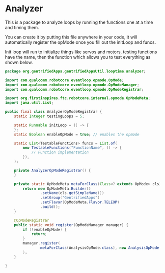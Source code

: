 # Analyzer

This is a package to analyze loops by running the functions one at a time and timing them.

You can create it by putting this file anywhere in your code, it will automatically register the opMode once you fill out the initLoop and funcs.

Init loop will run to initialize things like servos and motors, testing functions have the name, then the function which allows you to test everything as shown below.

```java
package org.gentrifiedApps.gentrifiedAppsUtil.looptime.analyzer;

import com.qualcomm.robotcore.eventloop.opmode.OpMode;
import com.qualcomm.robotcore.eventloop.opmode.OpModeManager;
import com.qualcomm.robotcore.eventloop.opmode.OpModeRegistrar;

import org.firstinspires.ftc.robotcore.internal.opmode.OpModeMeta;
import java.util.List;

public final class AnalyzerOpModeRegistrar {
    static Integer testingLoops = 5; 

    static Runnable initLoop = () -> {
    };
    static Boolean enableOpMode = true; // enables the opmode

    static List<TestableFunctions> funcs = List.of(
        new TestableFunctions("FunctionName", () -> {
            // Function implementation
        }),
    );

    private AnalyzerOpModeRegistrar() {
    }

    private static OpModeMeta metaForClass(Class<? extends OpMode> cls) {
        return new OpModeMeta.Builder()
                .setName(cls.getSimpleName())
                .setGroup("GentrifiedApps")
                .setFlavor(OpModeMeta.Flavor.TELEOP)
                .build();
    }

    @OpModeRegistrar
    public static void register(OpModeManager manager) {
        if (!enableOpMode) {
            return;
        }
        manager.register(
                metaForClass(AnalysisOpMode.class), new AnalysisOpMode(testingLoops, initLoop, funcs)
        );
    }

}
```

